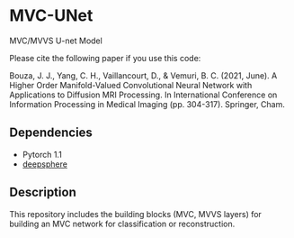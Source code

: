 # MVC-UNet
MVC/MVVS U-net Model

Please cite the following paper if you use this code:

Bouza, J. J., Yang, C. H., Vaillancourt, D., & Vemuri, B. C. (2021, June). A Higher Order Manifold-Valued Convolutional Neural Network with Applications to Diffusion MRI Processing. In International Conference on Information Processing in Medical Imaging (pp. 304-317). Springer, Cham.

## Dependencies
- Pytorch 1.1
- [deepsphere](https://github.com/deepsphere/deepsphere-pytorch)

## Description
This repository includes the building blocks (MVC, MVVS layers) for building an MVC network for classification or reconstruction. 
